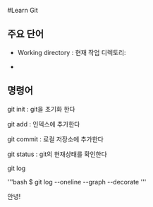 #Learn Git

## 주요 단어

- Working directory : 현재 작업 디렉토리:

- 

## 명령어

git init : git을 초기화 한다

git add : 인덱스에 추가한다

git commit : 로컬 저장소에 추가한다

git status : git의 현재상태를 확인한다

git log

'''bash
$ git log --oneline --graph --decorate
'''

안녕!
